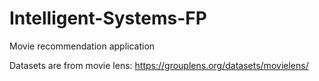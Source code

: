 # Intelligent-Systems-FP
Movie recommendation application

Datasets are from movie lens: https://grouplens.org/datasets/movielens/